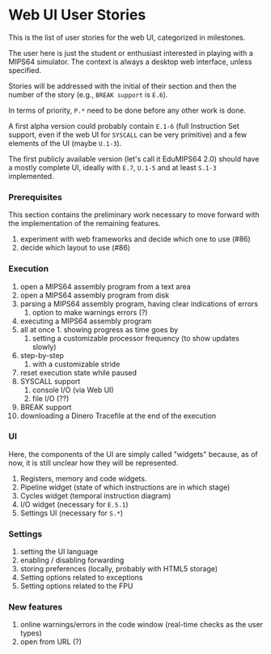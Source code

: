 # Web UI User Stories

This is the list of user stories for the web UI, categorized in milestones.

The user here is just the student or enthusiast interested in playing with a
MIPS64 simulator. The context is always a desktop web interface, unless
specified.

Stories will be addressed with the initial of their section and then the
number of the story (e.g., `BREAK support` is `E.6`).

In terms of priority, `P.*` need to be done before any other work is done.

A first alpha version could probably contain `E.1-6` (full Instruction Set
support, even if the web UI for `SYSCALL` can be very primitive) and a few
elements of the UI (maybe `U.1-3`).

The first publicly available version (let's call it EduMIPS64 2.0) should have
a mostly complete UI, ideally with `E.7`, `U.1-5` and at least `S.1-3`
implemented.

### Prerequisites

This section contains the preliminary work necessary to move forward with the
implementation of the remaining features.

1. experiment with web frameworks and decide which one to use (#86)
2. decide which layout to use (#86)

### Execution

1. open a MIPS64 assembly program from a text area
2. open a MIPS64 assembly program from disk
3. parsing a MIPS64 assembly program, having clear indications of errors
   1. option to make warnings errors (?)
4. executing a MIPS64 assembly program
  1. all at once
    1. showing progress as time goes by
      1. setting a customizable processor frequency (to show updates slowly)
  1. step-by-step
     1. with a customizable stride
  1. reset execution state while paused
5. SYSCALL support
   1. console I/O (via Web UI)
   1. file I/O (??)
6. BREAK support
7. downloading a Dinero Tracefile at the end of the execution

### UI

Here, the components of the UI are simply called "widgets" because, as of now,
it is still unclear how they will be represented.

1. Registers, memory and code widgets.
2. Pipeline widget (state of which instructions are in which stage)
3. Cycles widget (temporal instruction diagram)
4. I/O widget (necessary for `E.5.1`)
5. Settings UI (necessary for `S.*`)

### Settings

1. setting the UI language
2. enabling / disabling forwarding
3. storing preferences (locally, probably with HTML5 storage)
4. Setting options related to exceptions
5. Setting options related to the FPU

### New features

1. online warnings/errors in the code window (real-time checks as the user
   types)
2. open from URL (?)

